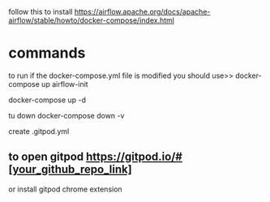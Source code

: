 follow this to install 
https://airflow.apache.org/docs/apache-airflow/stable/howto/docker-compose/index.html

# commands 

to run 
if the docker-compose.yml file is modified you should use>> docker-compose up airflow-init

docker-compose up -d 

tu down 
docker-compose down -v 



create .gitpod.yml
## to open gitpod https://gitpod.io/#[your_github_repo_link]
or install gitpod chrome extension 